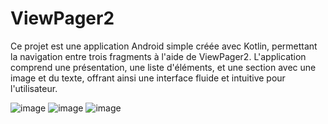 # ViewPager2

Ce projet est une application Android simple créée avec Kotlin,
permettant la navigation entre trois fragments à l'aide de
ViewPager2. L'application comprend une présentation, une liste
d'éléments, et une section avec une image et du texte, offrant
ainsi une interface fluide et intuitive pour l'utilisateur.

![image](https://github.com/user-attachments/assets/83cee7f8-8324-41db-bfc4-fc38a8edb0dd)
![image](https://github.com/user-attachments/assets/cc8690cc-97da-4864-8219-eb4984cefd5f)
![image](https://github.com/user-attachments/assets/1f083639-2b20-4fd4-a691-22f483ebda16)

